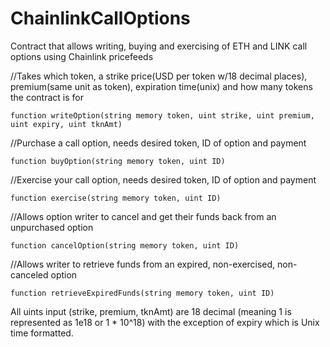 # ChainlinkCallOptions
Contract that allows writing, buying and exercising of ETH and LINK call options using Chainlink pricefeeds

//Takes which token, a strike price(USD per token w/18 decimal places), premium(same unit as token), expiration time(unix) and how many tokens the contract is for  
```
function writeOption(string memory token, uint strike, uint premium, uint expiry, uint tknAmt)
```

//Purchase a call option, needs desired token, ID of option and payment  
```
function buyOption(string memory token, uint ID)
```

//Exercise your call option, needs desired token, ID of option and payment  
```
function exercise(string memory token, uint ID)
```

//Allows option writer to cancel and get their funds back from an unpurchased option
```
function cancelOption(string memory token, uint ID)
```

//Allows writer to retrieve funds from an expired, non-exercised, non-canceled option
```
function retrieveExpiredFunds(string memory token, uint ID)
```

All uints input (strike, premium, tknAmt) are 18 decimal (meaning 1 is represented as 1e18 or 1 * 10^18) 
with the exception of expiry which is Unix time formatted.

